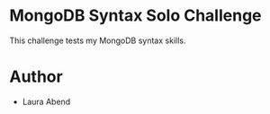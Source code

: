 # MongoDB Syntax Solo Challenge
This challenge tests my MongoDB syntax skills.

# Author
- Laura Abend
